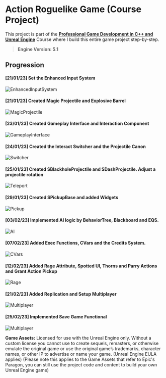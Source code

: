 # Action Roguelike Game (Course Project)

This project is part of the **[Professional Game Development in C++ and Unreal Engine](https://courses.tomlooman.com/p/unrealengine-cpp)** Course where I build this entire game project step-by-step.

> **Engine Version: 5.1**

## Progression

#### [21/01/23] Set the Enhanced Input System
![EnhancedInputSystem](https://github.com/ZSavich/ActionRoguelike/blob/main/ImgForReadMe/01EnhancedInput.gif)

#### [21/01/23] Created Magic Projectile and Explosive Barrel
![MagicProjectile](https://github.com/ZSavich/ActionRoguelike/blob/main/ImgForReadMe/02MagicProjectile.gif)

#### [23/01/23] Created Gameplay Interface and Interaction Component
![GameplayInterface](https://github.com/ZSavich/ActionRoguelike/blob/main/ImgForReadMe/03GameplayInterface.gif)

#### [24/01/23] Created the Interact Switcher and the Projectile Canon
![Switcher](https://github.com/ZSavich/ActionRoguelike/blob/main/ImgForReadMe/04Switcher.gif)

#### [25/01/23] Created SBlackholeProjectile and SDashProjectile. Adjust a projectile rotation
![Teleport](https://github.com/ZSavich/ActionRoguelike/blob/main/ImgForReadMe/05Teleportandblackhole.gif)

#### [29/01/23] Created SPickupBase and added Widgets
![Pickup](https://github.com/ZSavich/ActionRoguelike/blob/main/ImgForReadMe/06UMGandPickup.gif)

#### [03/02/23] Implemented AI logic by BehaviorTree, Blackboard and EQS.
![AI](https://github.com/ZSavich/ActionRoguelike/blob/main/ImgForReadMe/07ArtificialIntelligence.gif)

#### [07/02/23] Added Exec Functions, CVars and the Credits System.
![CVars](https://github.com/ZSavich/ActionRoguelike/blob/main/ImgForReadMe/08CVarsAndCredits.gif)

#### [12/02/23] Added Rage Attribute, Spotted UI, Thorns and Parry Actions and Grant Action Pickup
![Rage](https://github.com/ZSavich/ActionRoguelike/blob/main/ImgForReadMe/09Rage.gif)

#### [21/02/23] Added Replication and Setup Multiplayer
![Multiplayer](https://github.com/ZSavich/ActionRoguelike/blob/main/ImgForReadMe/10Multiplayer.gif)

#### [25/02/23] Implemented Save Game Functional
![Multiplayer](https://github.com/ZSavich/ActionRoguelike/blob/main/ImgForReadMe/11Serialize.gif)


**Game Assets:** Licensed for use with the Unreal Engine only. Without a custom license you cannot use to create sequels, remasters, or otherwise emulate the original game or use the original game’s trademarks, character names, or other IP to advertise or name your game. (Unreal Engine EULA applies) (Please note this applies to the Game Assets that refer to Epic's Paragon, you can still use the project code and content to build your own Unreal Engine game)
